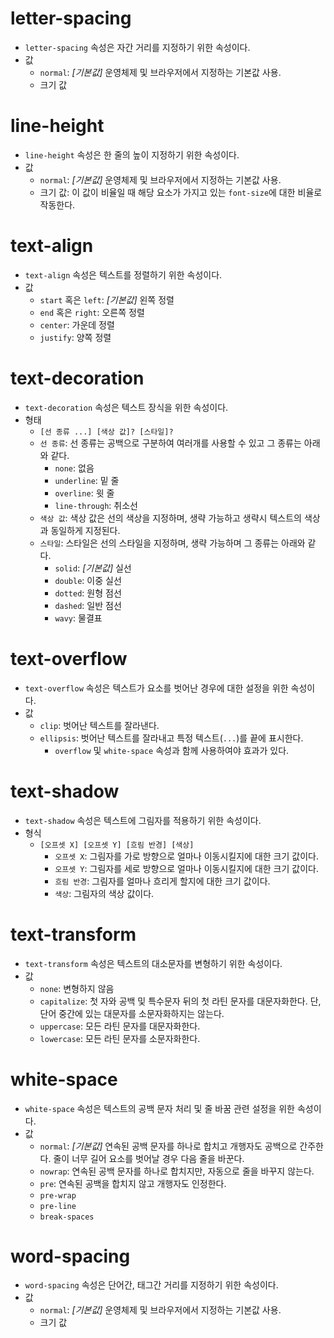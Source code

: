 # letter-spacing

- `letter-spacing` 속성은 자간 거리를 지정하기 위한 속성이다.
- 값
  - `normal`: _[기본값]_ 운영체제 및 브라우저에서 지정하는 기본값 사용.
  - 크기 값

# line-height

- `line-height` 속성은 한 줄의 높이 지정하기 위한 속성이다.
- 값
  - `normal`: _[기본값]_ 운영체제 및 브라우저에서 지정하는 기본값 사용.
  - 크기 값: 이 값이 비율일 때 해당 요소가 가지고 있는 `font-size`에 대한 비율로 작동한다.

# text-align

- `text-align` 속성은 텍스트를 정렬하기 위한 속성이다.
- 값
  - `start` 혹은 `left`: _[기본값]_ 왼쪽 정렬
  - `end` 혹은 `right`: 오른쪽 정렬
  - `center`: 가운데 정렬
  - `justify`: 양쪽 정렬

# text-decoration

- `text-decoration` 속성은 텍스트 장식을 위한 속성이다.
- 형태
  - `[선 종류 ...] [색상 값]? [스타일]?` 
  - `선 종류`: 선 종류는 공백으로 구분하여 여러개를 사용할 수 있고 그 종류는 아래와 같다.
    - `none`: 없음 
    - `underline`: 밑 줄
    - `overline`: 윗 줄
    - `line-through`: 취소선
  - `색상 값`: 색상 값은 선의 색상을 지정하며, 생략 가능하고 생략시 텍스트의 색상과 동일하게 지정된다.
  - `스타일`: 스타일은 선의 스타일을 지정하며, 생략 가능하며 그 종류는 아래와 같다.
    - `solid`: _[기본값]_ 실선
    - `double`: 이중 실선
    - `dotted`: 원형 점선
    - `dashed`: 일반 점선
    - `wavy`: 물결표

# text-overflow

- `text-overflow` 속성은  텍스트가 요소를 벗어난 경우에 대한 설정을 위한 속성이다.
- 값
  - `clip`: 벗어난 텍스트를 잘라낸다.
  - `ellipsis`: 벗어난 텍스트를 잘라내고 특정 텍스트(`...`)를 끝에 표시한다.
    - `overflow` 및 `white-space` 속성과 함께 사용하여야 효과가 있다. 

# text-shadow

- `text-shadow` 속성은 텍스트에 그림자를 적용하기 위한 속성이다.
- 형식
  - `[오프셋 X] [오프셋 Y] [흐림 반경] [색상]`
    - `오프셋 X`: 그림자를 가로 방향으로 얼마나 이동시킬지에 대한 크기 값이다.
    - `오프셋 Y`: 그림자를 세로 방향으로 얼마나 이동시킬지에 대한 크기 값이다.
    - `흐림 반경`: 그림자를 얼마나 흐리게 할지에 대한 크기 값이다.
    - `색상`: 그림자의 색상 값이다.

# text-transform

- `text-transform` 속성은 텍스트의 대소문자를 변형하기 위한 속성이다.
- 값
  - `none`: 변형하지 않음
  - `capitalize`: 첫 자와 공백 및 특수문자 뒤의 첫 라틴 문자를 대문자화한다. 단, 단어 중간에 있는 대문자를 소문자화하지는 않는다.
  - `uppercase`: 모든 라틴 문자를 대문자화한다.
  - `lowercase`: 모든 라틴 문자를 소문자화한다. 

# white-space

- `white-space` 속성은 텍스트의 공백 문자 처리 및 줄 바꿈 관련 설정을 위한 속성이다.
- 값
  - `normal`: _[기본값]_ 연속된 공백 문자를 하나로 합치고 개행자도 공백으로 간주한다. 줄이 너무 길어 요소를 벗어날 경우 다음 줄을 바꾼다.
  - `nowrap`: 연속된 공백 문자를 하나로 합치지만, 자동으로 줄을 바꾸지 않는다.
  - `pre`: 연속된 공백을 합치지 않고 개행자도 인정한다.
  - `pre-wrap`
  - `pre-line`
  - `break-spaces`

# word-spacing

- `word-spacing` 속성은 단어간, 태그간 거리를 지정하기 위한 속성이다.
- 값
  - `normal`: _[기본값]_ 운영체제 및 브라우저에서 지정하는 기본값 사용.
  - 크기 값